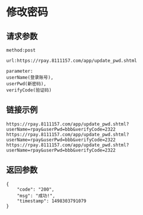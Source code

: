 # 修改密码

## 请求参数
	method:post
	
	url:https://rpay.8111157.com/app/update_pwd.shtml
	
	parameter:
	userName(登录账号),
	userPwd(新密码),
	verifyCode(验证码)

## 链接示例
    https://rpay.8111157.com/app/update_pwd.shtml?userName=rpay&userPwd=bbb&verifyCode=2322
    https://rpay.8111157.com/app/update_pwd.shtml?userName=rpay&userPwd=bbb&verifyCode=2322
    https://rpay.8111157.com/app/update_pwd.shtml?userName=rpay&userPwd=bbb&verifyCode=2322
    
## 返回参数
	{
		"code": "200",
		"msg": "成功!",
		"timestamp": 1498303791079
	}